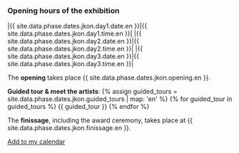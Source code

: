 ### Opening hours of the exhibition

|{{ site.data.phase.dates.jkon.day1.date.en }}|{{ site.data.phase.dates.jkon.day1.time.en }}|
|{{ site.data.phase.dates.jkon.day2.date.en }}|{{ site.data.phase.dates.jkon.day2.time.en }}|
|{{ site.data.phase.dates.jkon.day3.date.en }}|{{ site.data.phase.dates.jkon.day3.time.en }}|

The __opening__ takes place {{ site.data.phase.dates.jkon.opening.en }}. 

__Guided tour & meet the artists__: 
{% assign guided_tours = site.data.phase.dates.jkon.guided_tours | map: 'en' %}
{% for guided_tour in guided_tours %}
{{ guided_tour }}
{% endfor %}

The __finissage__, including the award ceremony, takes place at {{ site.data.phase.dates.jkon.finissage.en }}. 

[Add to my calendar](ical/jkon{{site.data.phase.dates.jkon.year}}.ics)

